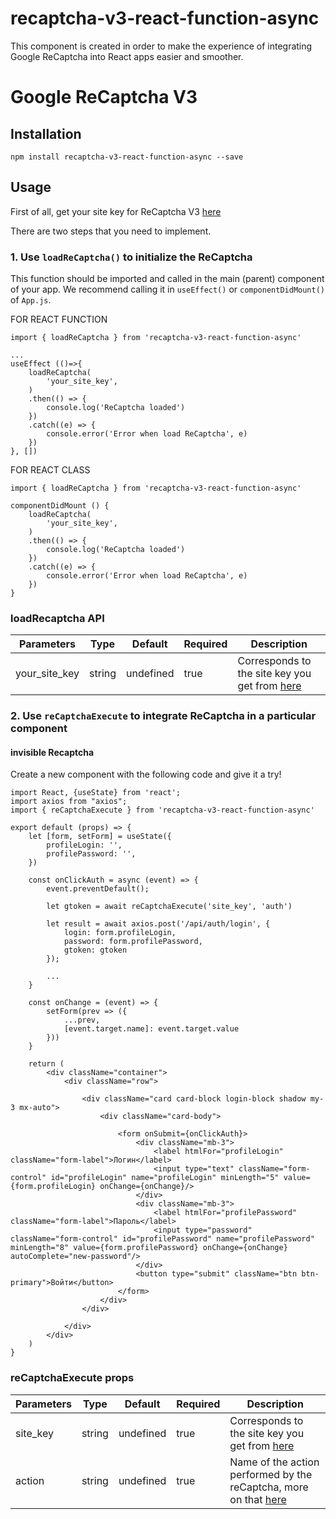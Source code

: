 # recaptcha-v3-react-function-async

This component is created in order to make the experience of integrating Google ReCaptcha into React apps easier and smoother.

# Google ReCaptcha V3

## Installation

`npm install recaptcha-v3-react-function-async --save`

## Usage

First of all, get your site key for ReCaptcha V3 [here](https://www.google.com/recaptcha/admin#v3signup "V3 signup")

There are two steps that you need to implement.

### 1. Use `loadReCaptcha()` to initialize the ReCaptcha

This function should be imported and called in the main (parent) component of your app. We recommend calling it in `useEffect()` or `componentDidMount()` of `App.js`.

FOR REACT FUNCTION
``` 
import { loadReCaptcha } from 'recaptcha-v3-react-function-async'

... 
useEffect (()=>{
    loadReCaptcha(
        'your_site_key',
    )
    .then(() => {
        console.log('ReCaptcha loaded')
    })
    .catch((e) => {
        console.error('Error when load ReCaptcha', e)
    })
}, [])
``` 

FOR REACT CLASS
``` 
import { loadReCaptcha } from 'recaptcha-v3-react-function-async'

componentDidMount () {
    loadReCaptcha(
        'your_site_key',
    )
    .then(() => {
        console.log('ReCaptcha loaded')
    })
    .catch((e) => {
        console.error('Error when load ReCaptcha', e)
    })
}
```
### loadRecaptcha API

| Parameters           | Type    | Default   | Required | Description                  |
|----------------------|---------|-----------|----------|------------------------------|
| your_site_key        | string  | undefined | true     | Corresponds to the site key you get from [here](https://www.google.com/recaptcha/admin#v3signup "V3 signup") |

### 2. Use `reCaptchaExecute` to integrate ReCaptcha in a particular component

#### invisible Recaptcha

Create a new component with the following code and give it a try!

```
import React, {useState} from 'react';
import axios from "axios";
import { reCaptchaExecute } from 'recaptcha-v3-react-function-async'

export default (props) => {
    let [form, setForm] = useState({
        profileLogin: '',
        profilePassword: '',
    })

    const onClickAuth = async (event) => {
        event.preventDefault();

        let gtoken = await reCaptchaExecute('site_key', 'auth')

        let result = await axios.post('/api/auth/login', {
            login: form.profileLogin,
            password: form.profilePassword,
            gtoken: gtoken
        });
        
        ...
    }

    const onChange = (event) => {
        setForm(prev => ({
            ...prev,
            [event.target.name]: event.target.value
        }))
    }
    
    return (
        <div className="container">
            <div className="row">

                <div className="card card-block login-block shadow my-3 mx-auto">
                    <div className="card-body">

                        <form onSubmit={onClickAuth}>
                            <div className="mb-3">
                                <label htmlFor="profileLogin" className="form-label">Логин</label>
                                <input type="text" className="form-control" id="profileLogin" name="profileLogin" minLength="5" value={form.profileLogin} onChange={onChange}/>
                            </div>
                            <div className="mb-3">
                                <label htmlFor="profilePassword" className="form-label">Пароль</label>
                                <input type="password" className="form-control" id="profilePassword" name="profilePassword" minLength="8" value={form.profilePassword} onChange={onChange} autoComplete="new-password"/>
                            </div>
                            <button type="submit" className="btn btn-primary">Войти</button>
                        </form>
                    </div>
                </div>

            </div>
        </div>
    )
}

```

### reCaptchaExecute props

| Parameters           | Type    | Default   | Required | Description                  |
|----------------------|---------|-----------|----------|------------------------------|
| site_key              | string  | undefined | true     | Corresponds to the site key you get from [here](https://www.google.com/recaptcha/admin#v3signup "V3 signup") |
| action               | string  | undefined | true     | Name of the action performed by the reCaptcha, more on that [here](https://developers.google.com/recaptcha/docs/v3#Actions "V3 actions") |
